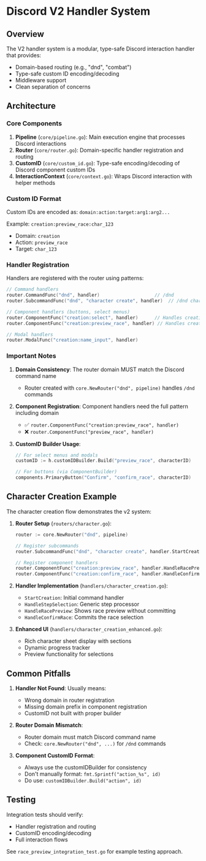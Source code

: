 # Discord V2 Handler System

## Overview

The V2 handler system is a modular, type-safe Discord interaction handler that provides:
- Domain-based routing (e.g., "dnd", "combat")
- Type-safe custom ID encoding/decoding
- Middleware support
- Clean separation of concerns

## Architecture

### Core Components

1. **Pipeline** (`core/pipeline.go`): Main execution engine that processes Discord interactions
2. **Router** (`core/router.go`): Domain-specific handler registration and routing
3. **CustomID** (`core/custom_id.go`): Type-safe encoding/decoding of Discord component custom IDs
4. **InteractionContext** (`core/context.go`): Wraps Discord interaction with helper methods

### Custom ID Format

Custom IDs are encoded as: `domain:action:target:arg1:arg2...`

Example: `creation:preview_race:char_123` 
- Domain: `creation`
- Action: `preview_race` 
- Target: `char_123`

### Handler Registration

Handlers are registered with the router using patterns:

```go
// Command handlers
router.CommandFunc("dnd", handler)                    // /dnd
router.SubcommandFunc("dnd", "character create", handler)  // /dnd character create

// Component handlers (buttons, select menus)
router.ComponentFunc("creation:select", handler)      // Handles creation:select:*
router.ComponentFunc("creation:preview_race", handler) // Handles creation:preview_race:*

// Modal handlers
router.ModalFunc("creation:name_input", handler)
```

### Important Notes

1. **Domain Consistency**: The router domain MUST match the Discord command name
   - Router created with `core.NewRouter("dnd", pipeline)` handles `/dnd` commands
   
2. **Component Registration**: Component handlers need the full pattern including domain
   - ✅ `router.ComponentFunc("creation:preview_race", handler)`
   - ❌ `router.ComponentFunc("preview_race", handler)`

3. **CustomID Builder Usage**:
   ```go
   // For select menus and modals
   customID := h.customIDBuilder.Build("preview_race", characterID)
   
   // For buttons (via ComponentBuilder)
   components.PrimaryButton("Confirm", "confirm_race", characterID)
   ```

## Character Creation Example

The character creation flow demonstrates the v2 system:

1. **Router Setup** (`routers/character.go`):
   ```go
   router := core.NewRouter("dnd", pipeline)
   
   // Register subcommands
   router.SubcommandFunc("dnd", "character create", handler.StartCreation)
   
   // Register component handlers
   router.ComponentFunc("creation:preview_race", handler.HandleRacePreview)
   router.ComponentFunc("creation:confirm_race", handler.HandleConfirmRace)
   ```

2. **Handler Implementation** (`handlers/character_creation.go`):
   - `StartCreation`: Initial command handler
   - `HandleStepSelection`: Generic step processor
   - `HandleRacePreview`: Shows race preview without committing
   - `HandleConfirmRace`: Commits the race selection

3. **Enhanced UI** (`handlers/character_creation_enhanced.go`):
   - Rich character sheet display with sections
   - Dynamic progress tracker
   - Preview functionality for selections

## Common Pitfalls

1. **Handler Not Found**: Usually means:
   - Wrong domain in router registration
   - Missing domain prefix in component registration
   - CustomID not built with proper builder

2. **Router Domain Mismatch**: 
   - Router domain must match Discord command name
   - Check: `core.NewRouter("dnd", ...)` for `/dnd` commands

3. **Component CustomID Format**:
   - Always use the customIDBuilder for consistency
   - Don't manually format: `fmt.Sprintf("action_%s", id)`
   - Do use: `customIDBuilder.Build("action", id)`

## Testing

Integration tests should verify:
- Handler registration and routing
- CustomID encoding/decoding
- Full interaction flows

See `race_preview_integration_test.go` for example testing approach.